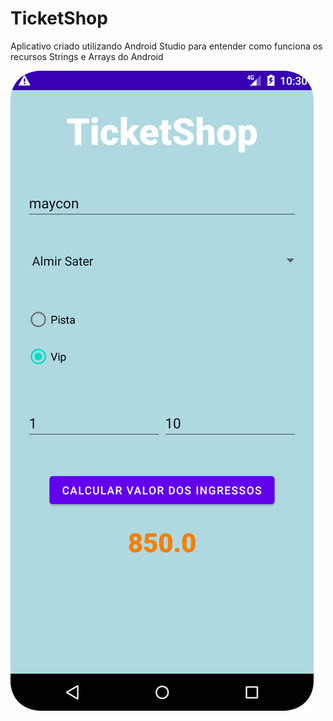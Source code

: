 # TicketShop

Aplicativo criado utilizando Android Studio para entender como funciona os recursos Strings e Arrays do Android

![alt text](/screenshot/Screenshot_20220817_223013.png)

